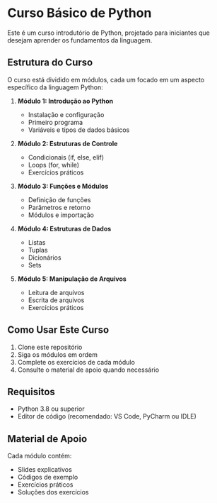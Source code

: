 # Curso Básico de Python

Este é um curso introdutório de Python, projetado para iniciantes que desejam aprender os fundamentos da linguagem.

## Estrutura do Curso

O curso está dividido em módulos, cada um focado em um aspecto específico da linguagem Python:

1. **Módulo 1: Introdução ao Python**
   - Instalação e configuração
   - Primeiro programa
   - Variáveis e tipos de dados básicos

2. **Módulo 2: Estruturas de Controle**
   - Condicionais (if, else, elif)
   - Loops (for, while)
   - Exercícios práticos

3. **Módulo 3: Funções e Módulos**
   - Definição de funções
   - Parâmetros e retorno
   - Módulos e importação

4. **Módulo 4: Estruturas de Dados**
   - Listas
   - Tuplas
   - Dicionários
   - Sets

5. **Módulo 5: Manipulação de Arquivos**
   - Leitura de arquivos
   - Escrita de arquivos
   - Exercícios práticos

## Como Usar Este Curso

1. Clone este repositório
2. Siga os módulos em ordem
3. Complete os exercícios de cada módulo
4. Consulte o material de apoio quando necessário

## Requisitos

- Python 3.8 ou superior
- Editor de código (recomendado: VS Code, PyCharm ou IDLE)

## Material de Apoio

Cada módulo contém:
- Slides explicativos
- Códigos de exemplo
- Exercícios práticos
- Soluções dos exercícios

